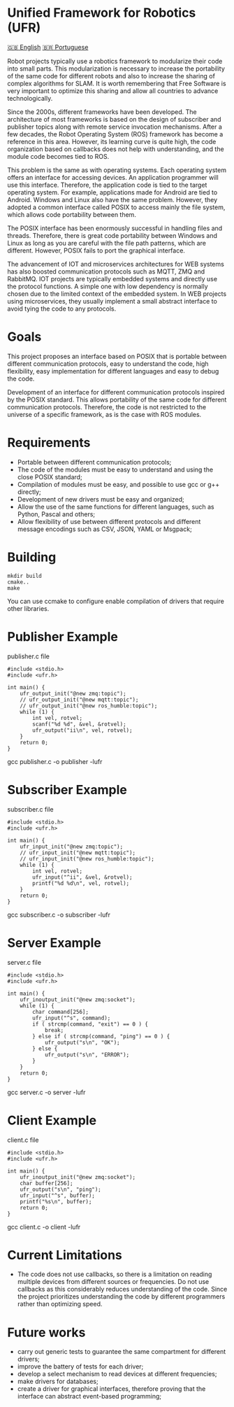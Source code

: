 # Unified Framework for Robotics (UFR)

[:uk: English](README.md) [:brazil: Portuguese](README.pt.md)

Robot projects typically use a robotics framework to modularize their code into small parts. This modularization is necessary to increase the portability of the same code for different robots and also to increase the sharing of complex algorithms for SLAM. It is worth remembering that Free Software is very important to optimize this sharing and allow all countries to advance technologically.

Since the 2000s, different frameworks have been developed. The architecture of most frameworks is based on the design of subscriber and publisher topics along with remote service invocation mechanisms. After a few decades, the Robot Operating System (ROS) framework has become a reference in this area. However, its learning curve is quite high, the code organization based on callbacks does not help with understanding, and the module code becomes tied to ROS.

This problem is the same as with operating systems. Each operating system offers an interface for accessing devices. An application programmer will use this interface. Therefore, the application code is tied to the target operating system. For example, applications made for Android are tied to Android. Windows and Linux also have the same problem. However, they adopted a common interface called POSIX to access mainly the file system, which allows code portability between them.

The POSIX interface has been enormously successful in handling files and threads. Therefore, there is great code portability between Windows and Linux as long as you are careful with the file path patterns, which are different. However, POSIX fails to port the graphical interface.

The advancement of IOT and microservices architectures for WEB systems has also boosted communication protocols such as MQTT, ZMQ and RabbitMQ. IOT projects are typically embedded systems and directly use the protocol functions. A simple one with low dependency is normally chosen due to the limited context of the embedded system. In WEB projects using microservices, they usually implement a small abstract interface to avoid tying the code to any protocols.

# Goals

This project proposes an interface based on POSIX that is portable between different communication protocols, easy to understand the code, high flexibility, easy implementation for different languages and easy to debug the code.

Development of an interface for different communication protocols inspired by the POSIX standard. This allows portability of the same code for different communication protocols. Therefore, the code is not restricted to the universe of a specific framework, as is the case with ROS modules.

# Requirements

- Portable between different communication protocols;
- The code of the modules must be easy to understand and using the close POSIX standard;
- Compilation of modules must be easy, and possible to use gcc or g++ directly;
- Development of new drivers must be easy and organized;
- Allow the use of the same functions for different languages, such as Python, Pascal and others;
- Allow flexibility of use between different protocols and different message encodings such as CSV, JSON, YAML or Msgpack;

# Building

```
mkdir build
cmake..
make
```

You can use ccmake to configure enable compilation of drivers that require other libraries.

# Publisher Example

publisher.c file
```
#include <stdio.h>
#include <ufr.h>

int main() {
    ufr_output_init("@new zmq:topic");
    // ufr_output_init("@new mqtt:topic");
    // ufr_output_init("@new ros_humble:topic");
    while (1) {
        int vel, rotvel;
        scanf("%d %d", &vel, &rotvel);
        ufr_output("ii\n", vel, rotvel);
    }
    return 0;
}
```

gcc publisher.c -o publisher -lufr

# Subscriber Example

subscriber.c file
```
#include <stdio.h>
#include <ufr.h>

int main() {
    ufr_input_init("@new zmq:topic");
    // ufr_input_init("@new mqtt:topic");
    // ufr_input_init("@new ros_humble:topic");
    while (1) {
        int vel, rotvel;
        ufr_input("^ii", &vel, &rotvel);
        printf("%d %d\n", vel, rotvel);
    }
    return 0;
}
```

gcc subscriber.c -o subscriber -lufr

# Server Example

server.c file
```
#include <stdio.h>
#include <ufr.h>

int main() {
    ufr_inoutput_init("@new zmq:socket");
    while (1) {
        char command[256];
        ufr_input("^s", command);
        if ( strcmp(command, "exit") == 0 ) {
            break;
        } else if ( strcmp(command, "ping") == 0 ) {
            ufr_output("s\n", "OK");
        } else {
            ufr_output("s\n", "ERROR");
        }
    }
    return 0;
}
```

gcc server.c -o server -lufr

# Client Example

client.c file
```
#include <stdio.h>
#include <ufr.h>

int main() {
    ufr_inoutput_init("@new zmq:socket");
    char buffer[256];
    ufr_output("s\n", "ping");
    ufr_input("^s", buffer);
    printf("%s\n", buffer);
    return 0;
}
```

gcc client.c -o client -lufr

# Current Limitations
- The code does not use callbacks, so there is a limitation on reading multiple devices from different sources or frequencies. Do not use callbacks as this considerably reduces understanding of the code. Since the project prioritizes understanding the code by different programmers rather than optimizing speed.

# Future works
- carry out generic tests to guarantee the same compartment for different drivers;
- improve the battery of tests for each driver;
- develop a select mechanism to read devices at different frequencies;
- make drivers for databases;
- create a driver for graphical interfaces, therefore proving that the interface can abstract event-based programming;
